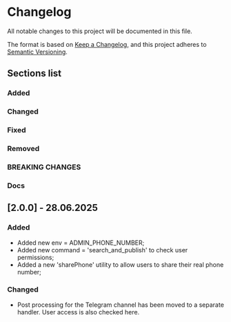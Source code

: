 # Changelog

All notable changes to this project will be documented in this file.

The format is based on [Keep a Changelog](https://keepachangelog.com/en/1.1.0/),
and this project adheres to [Semantic Versioning](https://semver.org/spec/v2.0.0.html).

## Sections list

### Added

### Changed

### Fixed

### Removed

### BREAKING CHANGES

### Docs

## [2.0.0] - 28.06.2025

### Added

- Added new env = ADMIN_PHONE_NUMBER;
- Added new command = 'search_and_publish' to check user permissions;
- Added a new 'sharePhone' utility to allow users to share their real phone number;

### Changed
- Post processing for the Telegram channel has been moved to a separate handler. User access is also checked here.
